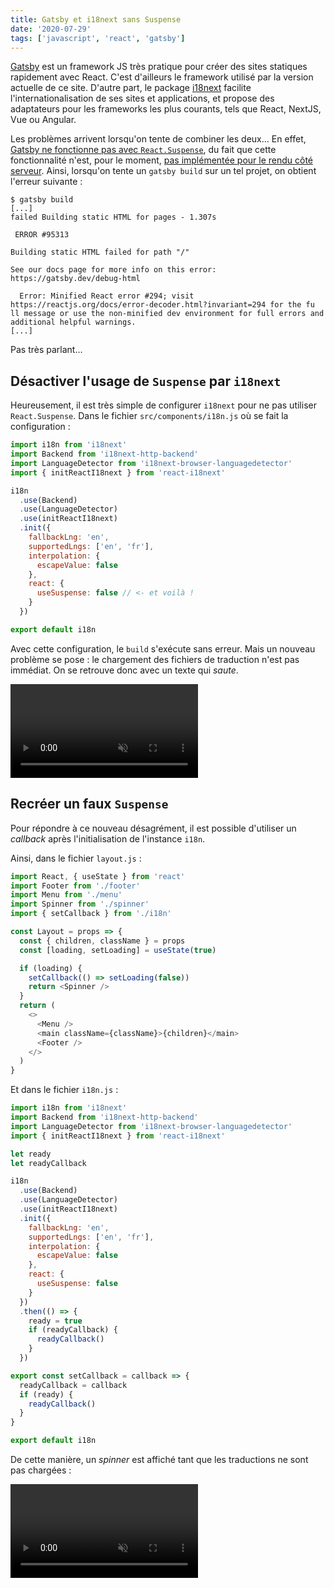 ```yaml
---
title: Gatsby et i18next sans Suspense
date: '2020-07-29'
tags: ['javascript', 'react', 'gatsby']
---
```


[Gatsby](https://www.gatsbyjs.org/) est un framework JS très pratique pour créer des sites statiques rapidement avec React. C'est d'ailleurs le framework utilisé par la version actuelle de ce site.
D'autre part, le package [i18next](https://www.i18next.com/) facilite l'internationalisation de ses sites et applications, et propose des adaptateurs pour les frameworks les plus courants, tels que React, NextJS, Vue ou Angular.

Les problèmes arrivent lorsqu'on tente de combiner les deux... En effet, [Gatsby ne fonctionne pas avec `React.Suspense`](https://www.gatsbyjs.org/docs/using-client-side-only-packages/#workaround-4-use-reactlazy-and-suspense-on-client-side-only), du fait que cette fonctionnalité n'est, pour le moment, [pas implémentée pour le rendu côté serveur](https://fr.reactjs.org/docs/code-splitting.html#reactlazy). Ainsi, lorsqu'on tente un `gatsby build` sur un tel projet, on obtient l'erreur suivante&nbsp;:

```
$ gatsby build
[...]
failed Building static HTML for pages - 1.307s

 ERROR #95313

Building static HTML failed for path "/"

See our docs page for more info on this error: https://gatsby.dev/debug-html

  Error: Minified React error #294; visit https://reactjs.org/docs/error-decoder.html?invariant=294 for the fu  ll message or use the non-minified dev environment for full errors and additional helpful warnings.
[...]
```

Pas très parlant...

## Désactiver l'usage de `Suspense` par `i18next`

Heureusement, il est très simple de configurer `i18next` pour ne pas utiliser `React.Suspense`. Dans le fichier `src/components/i18n.js` où se fait la configuration&nbsp;:

```javascript
import i18n from 'i18next'
import Backend from 'i18next-http-backend'
import LanguageDetector from 'i18next-browser-languagedetector'
import { initReactI18next } from 'react-i18next'

i18n
  .use(Backend)
  .use(LanguageDetector)
  .use(initReactI18next)
  .init({
    fallbackLng: 'en',
    supportedLngs: ['en', 'fr'],
    interpolation: {
      escapeValue: false
    },
    react: {
      useSuspense: false // <- et voilà !
    }
  })

export default i18n
```

Avec cette configuration, le `build` s'exécute sans erreur. Mais un nouveau problème se pose&nbsp;: le chargement des fichiers de traduction n'est pas immédiat. On se retrouve donc avec un texte qui _saute_.

<video autoplay loop muted>
    <source src="./jumping_text.webm" type="video/webm">
</video>

## Recréer un faux `Suspense`

Pour répondre à ce nouveau désagrément, il est possible d'utiliser un _callback_ après l'initialisation de l'instance `i18n`.

Ainsi, dans le fichier `layout.js`&nbsp;:

```javascript
import React, { useState } from 'react'
import Footer from './footer'
import Menu from './menu'
import Spinner from './spinner'
import { setCallback } from './i18n'

const Layout = props => {
  const { children, className } = props
  const [loading, setLoading] = useState(true)

  if (loading) {
    setCallback(() => setLoading(false))
    return <Spinner />
  }
  return (
    <>
      <Menu />
      <main className={className}>{children}</main>
      <Footer />
    </>
  )
}
```

Et dans le fichier `i18n.js`&nbsp;:

```javascript
import i18n from 'i18next'
import Backend from 'i18next-http-backend'
import LanguageDetector from 'i18next-browser-languagedetector'
import { initReactI18next } from 'react-i18next'

let ready
let readyCallback

i18n
  .use(Backend)
  .use(LanguageDetector)
  .use(initReactI18next)
  .init({
    fallbackLng: 'en',
    supportedLngs: ['en', 'fr'],
    interpolation: {
      escapeValue: false
    },
    react: {
      useSuspense: false
    }
  })
  .then(() => {
    ready = true
    if (readyCallback) {
      readyCallback()
    }
  })

export const setCallback = callback => {
  readyCallback = callback
  if (ready) {
    readyCallback()
  }
}

export default i18n
```

De cette manière, un _spinner_ est affiché tant que les traductions ne sont pas chargées&nbsp;:

<video autoplay loop muted>
    <source src="./spinner.webm" type="video/webm">
</video>
